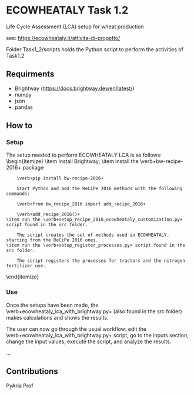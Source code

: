 # ECOWHEATALY Task 1.2

Life Cycle Assessment (LCA) setup for wheat production

see: https://ecowheataly.it/attivita-di-progetto/

Folder Task1_2/scripts holds the Python script to perform the activities of Task1.2

## Requirments

- Brightway (https://docs.brightway.dev/en/latest/)
- numpy
- json
- pandas

## How to

### Setup

The setup needed to perform ECOWHEATALY LCA is as follows:
\begin{itemize}
	\item Install Brightway;
	\item install the \verb+bw-recipe-2016+ package

		\verb+pip install bw-recipe-2016+

		Start Python and add the ReCiPe 2016 methods with the following commands:

		\verb+from bw_recipe_2016 import add_recipe_2016+
		
		\verb+add_recipe_2016()+
	\item run the \verb+setup_recipe_2016_ecowheataly_customization.py+ script found in the src folder.

		The script creates the set of methods used in ECOWHEATALY, starting from the ReCiPe 2016 ones.
	\item run the \verb+setup_register_processes.py+ script found in the src folder.

		The script registers the processes for tractors and the nitrogen fertilizer use.

\end{itemize}

### Use

Once the setups have been made, the \verb+ecowheataly_lca_with_brightway.py+ (also found in the src folder) makes calculations and shows the results.

The user can now go through the usual workflow: edit the \verb+ecowheataly_lca_with_brightway.py+ script, go to the inputs section, change the input values, execute the script, and analyze the results.


...
## Contributions

PyAria
Prof
